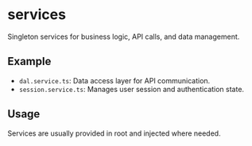 # services

Singleton services for business logic, API calls, and data management.

## Example
- `dal.service.ts`: Data access layer for API communication.
- `session.service.ts`: Manages user session and authentication state.

## Usage
Services are usually provided in root and injected where needed.
